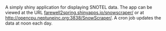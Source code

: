 A simply shiny application for displaying SNOTEL data.
The app can be viewed at the URL [farewell2spring.shinyapps.io/snowscraper/](https://farewell2spring.shinyapps.io/snowscraper/) or at http://opencpu.neptuneinc.org:3838/SnowScraper/.
A cron job updates the data at noon each day.
